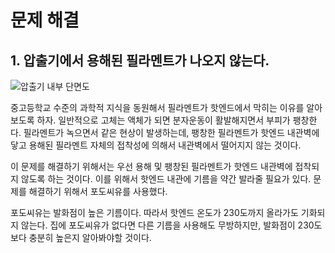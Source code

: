 # 문제 해결

## 1. 압출기에서 용해된 필라멘트가 나오지 않는다.

![압출기 내부 단면도](http://reprap.org/mediawiki/images/f/fc/Extruder_lemio.svg)

중고등학교 수준의 과학적 지식을 동원해서 필라멘트가 핫엔드에서 막히는 이유를 알아보도록 하자. 일반적으로 고체는 액체가 되면 분자운동이 활발해지면서 부피가 팽창한다. 필라멘트가 녹으면서 같은 현상이 발생하는데, 팽창한 필라멘트가 핫엔드 내관벽에 닿고 용해된 필라멘트 자체의 접착성에 의해서 내관벽에서 떨어지지 않는 것이다.

이 문제를 해결하기 위해서는 우선 용해 및 팽창된 필라멘트가 핫엔드 내관벽에 접착되지 않도록 하는 것이다. 이를 위해서 핫엔드 내관에 기름을 약간 발라줄 필요가 있다. 문제를 해결하기 위해서 포도씨유를 사용했다.

포도씨유는 발화점이 높은 기름이다. 따라서 핫엔드 온도가 230도까지 올라가도 기화되지 않는다. 집에 포도씨유가 없다면 다른 기름을 사용해도 무방하지만, 발화점이 230도보다 충분히 높은지 알아봐야할 것이다.
